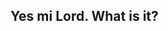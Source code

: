 ## Yes mi Lord. What is it?


<!--
**P-bytes/P-bytes** is a ✨ _special_ ✨ repository because its `README.md` (this file) appears on your GitHub profile.
-->

